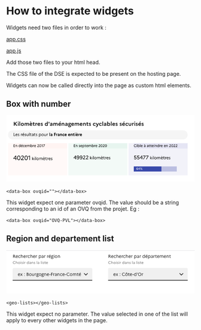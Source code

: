 # How to integrate widgets

Widgets need two files in order to work : 

[app.css](https://widgets.barometre-resultats.data.gouv.fr/css/app.css)

[app.js](https://widgets.barometre-resultats.data.gouv.fr/js/app.js)

Add those two files to your html head.

The CSS file of the DSE is expected to be present on the hosting page.

Widgets can now be called directly into the page as custom html elements.

## Box with number

![](screenshot-box.png)

```
<data-box ovqid=""></data-box>
```

This widget expect one parameter ovqid. The value should be a string corresponding to an id of an OVQ from the projet. Eg :  

```
<data-box ovqid="OVQ-PVL"></data-box>
```

## Region and departement list

![](screenshot-list.png)

```
<geo-lists></geo-lists>
```

This widget expect no parameter. The value selected in one of the list will apply to every other widgets in the page.